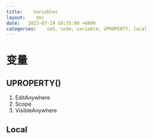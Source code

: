 ```yaml
---
title:    Variables
layout:    doc
date:   2023-07-19 10:35:00 +0800
categories:    ue5, code, variable, UPROPERTY, local
---
```


# 变量
## UPROPERTY()
1. EditAnywhere
2. Scope
3. VisibleAnywhere

## Local